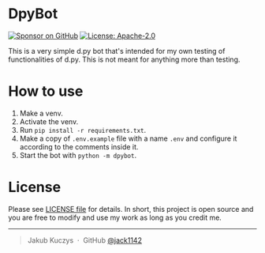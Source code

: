 # DpyBot

[![Sponsor on GitHub](https://img.shields.io/github/sponsors/jack1142?logo=github)](https://github.com/sponsors/jack1142)
[![License: Apache-2.0](https://img.shields.io/badge/License-Apache--2.0-blue.svg)](https://opensource.org/licenses/Apache-2.0)

This is a very simple d.py bot that's intended for my own testing of functionalities of d.py. This is not meant for anything more than testing.

# How to use

1. Make a venv.
1. Activate the venv.
1. Run `pip install -r requirements.txt`.
1. Make a copy of `.env.example` file with a name `.env` and configure it
   according to the comments inside it.
1. Start the bot with `python -m dpybot`.

# License

Please see [LICENSE file](LICENSE) for details. In short, this project is open source and you are free to modify and use my work as long as you credit me.

---

> Jakub Kuczys &nbsp;&middot;&nbsp;
> GitHub [@jack1142](https://github.com/jack1142)
